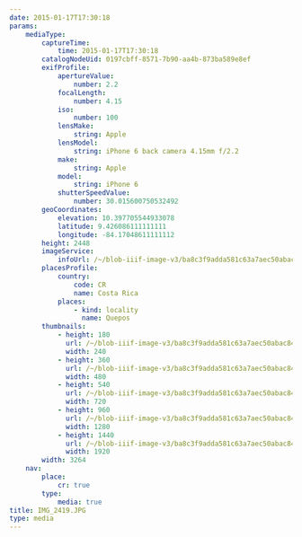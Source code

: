 ```yaml
---
date: 2015-01-17T17:30:18
params:
    mediaType:
        captureTime:
            time: 2015-01-17T17:30:18
        catalogNodeUid: 0197cbff-8571-7b90-aa4b-873ba589e8ef
        exifProfile:
            apertureValue:
                number: 2.2
            focalLength:
                number: 4.15
            iso:
                number: 100
            lensMake:
                string: Apple
            lensModel:
                string: iPhone 6 back camera 4.15mm f/2.2
            make:
                string: Apple
            model:
                string: iPhone 6
            shutterSpeedValue:
                number: 30.015600750532492
        geoCoordinates:
            elevation: 10.397705544933078
            latitude: 9.426086111111111
            longitude: -84.17048611111112
        height: 2448
        imageService:
            infoUrl: /~/blob-iiif-image-v3/ba8c3f9adda581c63a7aec50abac847afc168975147ab444e42ad6d6e68d6ea7/info.json
        placesProfile:
            country:
                code: CR
                name: Costa Rica
            places:
                - kind: locality
                  name: Quepos
        thumbnails:
            - height: 180
              url: /~/blob-iiif-image-v3/ba8c3f9adda581c63a7aec50abac847afc168975147ab444e42ad6d6e68d6ea7/full/240%2C180/0/default.jpg
              width: 240
            - height: 360
              url: /~/blob-iiif-image-v3/ba8c3f9adda581c63a7aec50abac847afc168975147ab444e42ad6d6e68d6ea7/full/480%2C360/0/default.jpg
              width: 480
            - height: 540
              url: /~/blob-iiif-image-v3/ba8c3f9adda581c63a7aec50abac847afc168975147ab444e42ad6d6e68d6ea7/full/720%2C540/0/default.jpg
              width: 720
            - height: 960
              url: /~/blob-iiif-image-v3/ba8c3f9adda581c63a7aec50abac847afc168975147ab444e42ad6d6e68d6ea7/full/1280%2C960/0/default.jpg
              width: 1280
            - height: 1440
              url: /~/blob-iiif-image-v3/ba8c3f9adda581c63a7aec50abac847afc168975147ab444e42ad6d6e68d6ea7/full/1920%2C1440/0/default.jpg
              width: 1920
        width: 3264
    nav:
        place:
            cr: true
        type:
            media: true
title: IMG_2419.JPG
type: media
---
```

